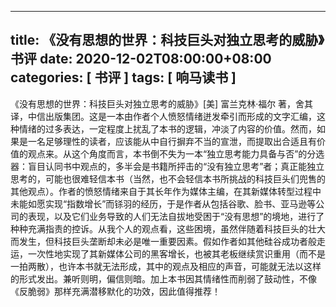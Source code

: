 
---
title: 《没有思想的世界：科技巨头对独立思考的威胁》书评
date: 2020-12-02T08:00:00+08:00
categories: [ 书评 ]
tags: [ 响马读书 ]
---

《没有思想的世界：科技巨头对独立思考的威胁》[美] 富兰克林·福尔 著，舍其 译，中信出版集团。这是一本由作者个人愤怒情绪迸发牵引而形成的文字汇编，这种情绪的过多表达，一定程度上扰乱了本书的逻辑，冲淡了内容的价值。然而，如果是一名足够理性的读者，应该能从中自行摒弃不当的宣泄，而提取出合适且有价值的观点来。从这个角度而言，本书倒不失为一本“独立思考能力具备与否”的分选器：盲目认同书中观点的，多半会是书籍所抨击的“没有独立思考”者；真正能独立思考的，可能也很难轻信本书（当然，也不会轻信本书所挑战的科技巨头们兜售的其他观点）。作者的愤怒情绪来自于其长年作为媒体主编，在其新媒体转型过程中未能如愿实现“指数增长”而铩羽的经历，于是作者从包括谷歌、脸书、亚马逊等公司的表现，以及它们业务导致的人们无法自拔地受困于“没有思想”的境地，进行了种种充满指责的控诉。从我个人的观点看，这些困境，虽然伴随着科技巨头的壮大而发生，但科技巨头垄断却未必是唯一重要因素。假如作者如其他硅谷成功者般走运，一次性地实现了其新媒体公司的黑客增长，也被其老板继续赏识重用（而不是一拍两散），也许本书就无法形成，其中的观点及相应的声音，可能就无法以这样的形式发出。兼听则明，偏信则暗。加上本书因其情绪性而削弱了鼓动性，不像《反脆弱》那样充满潜移默化的功效，因此值得推荐！
